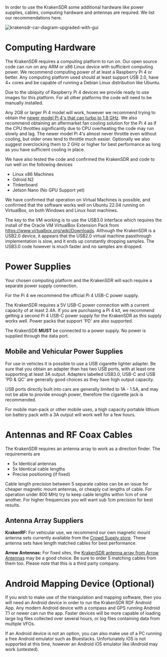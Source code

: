 In order to use the KrakenSDR some additional hardware like power supplies, cables, computing hardware and antennas are required. We list our recommendations here.

![krakensdr-car-diagram-upgraded-with-gui](https://user-images.githubusercontent.com/78108016/170219365-bf74e2c7-125d-4738-8eef-8ccb79d23fb4.png)

# Computing Hardware
The KrakenSDR requires a computing platform to run on. Our open source code can run on any ARM or x86 Linux device with sufficient computing power. We recommend computing power of at least a Raspberry Pi 4 or better. Any computing platform used should at least support USB 2.0, have 4+ cores and be capable of running a Debian Linux distribution like Ubuntu.

Due to the ubiquity of Raspberry Pi 4 devices we provide ready to use images for this platform. For all other platforms the code will need to be manually installed. 

Any 2GB or larger Pi 4 model will work, however we recommend trying to obtain the [newer model Pi 4's that can turbo to 1.8 GHz](https://www.raspberrypi.com/news/bullseye-bonus-1-8ghz-raspberry-pi-4/). We also recommend obtaining an aftermarket fan cooling solution for the Pi 4 as if the CPU throttles significantly due to CPU overheating the code may run slowly and lag. The newer model Pi 4's almost never throttle even without cooling, but older ones tend to throttle much easier. Optionally we also suggest overclocking them to 2 GHz or higher for best performance as long as you have sufficient cooling in place. 

We have also tested the code and confirmed the KrakenSDR and code to run well on the following devices

* Linux x86 Machines
* Odroid N2
* Tinkerboard
* Jetson Nano (No GPU Support yet)

We have confirmed that operation on Virtual Machines is possible, and confirmed that the software works well on Ubuntu 22.04 running on VirtualBox, on both Windows and Linux host machines. 

The key to the VM working is to use the USB3.0 interface which requires the install of the Oracle VM VirtualBox Extension Pack from https://www.virtualbox.org/wiki/Downloads. Although the KrakenSDR is a USB2.0 device, it appears that the USB2.0 virtual machine passthrough implementation is slow, and it ends up constantly dropping samples. The USB3.0 code however is much faster and no samples are dropped.

# Power Supplies
Your chosen computing platform and the KrakenSDR will each require a separate power supply connection. 

For the Pi 4 we recommend the official Pi 4 USB-C power supply. 

The KrakenSDR requires a 5V USB-C power connection with a current capacity of at least 2.4A. If you are purchasing a Pi 4 kit, we recommend getting a second Pi 4 USB-C power supply for the KrakenSDR as this supply works well. Power packs that support 'PD' are also supported.

The KrakenSDR **MUST** be connected to a power supply. No power is supplied through the data port.

## Mobile and Vehicular Power Supplies
For use in vehicles it is possible to use a USB cigarette lighter adapter. Be sure that you obtain an adapter than has two USB ports, with at least one supporting at least 3A output. Adapters labelled USB3.0, USB-C and USB 'PD & QC' are generally good choices as they have high output capacity. 

USB ports directly built into cars are generally limited to 1A - 1.5A, and may not be able to provide enough power, therefore the cigarette jack is recommended.

For mobile man-pack or other mobile uses, a high capacity portable lithium ion battery pack with a 3A output will work well for a few hours.

# Antennas and RF Coax Cables
The KrakenSDR requires an antenna array to work as a direction finder.  The requirements are

* 5x Identical antennas
* 5x Identical cable lengths
* Precise positioning (if fixed)

Cable length precision between 5 separate cables can be an issue for cheaper magnetic mount antennas, or cheaply cut lengths of cable. For operation under 800 MHz try to keep cable lengths within 1cm of one another. For higher frequencies you will want sub 1cm precision for best results.

## Antenna Array Suppliers
**KrakenRF:** For vehicular use, we recommend our own magnetic mount antenna sets currently available from the [Crowd Supply store](https://www.crowdsupply.com/krakenrf/krakensdr). These antenna sets have length matched cables for best performance.

**Arrow Antennas:** For fixed sites, the [KrakenSDR antenna array from Arrow Antennas](https://www.arrowantennas.com/arrowii/krsdr.html) may be a good choice. Be sure to order 5 matching cables from them too. Please note that this is a third party company.

# Android Mapping Device (Optional)
If you wish to make use of the triangulation and mapping software, then you will need an Android device in order to run the KrakenSDR RDF Android App. Any modern Android device with a compass and GPS running Android 7.1 or newer can run the app. Faster devices will be more capable of loading large log files collected over several hours, or log files containing data from multiple VFOs.

If an Android device is not an option, you can also make use of a PC running a free Android emulator such as Bluestacks. Unfortunately iOS is not supported at this time, however an Android iOS emulator like iAndroid may work (untested).